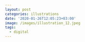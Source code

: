 ```yaml
---
layout: post
categories: illustrations
date: '2020-01-26T12:05:23+03:00'
image: /images/illustration_12.jpeg
tags:
  - digital
---
```

